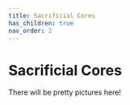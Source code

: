 ```yaml
---
title: Sacrificial Cores
has_children: true
nav_order: 2
---
```


# Sacrificial Cores

There will be pretty pictures here!
